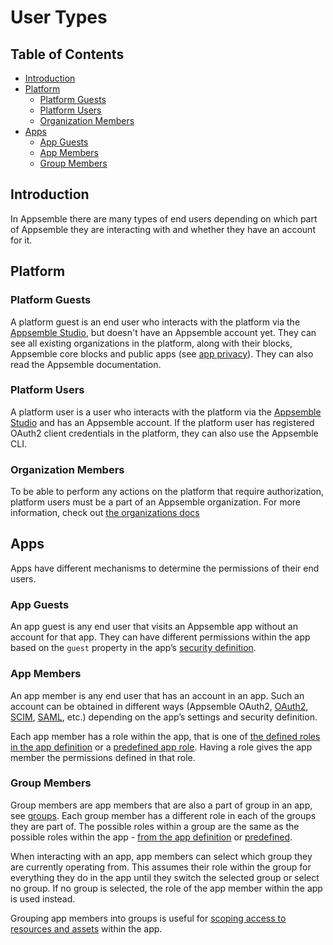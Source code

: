 # User Types

## Table of Contents

- [Introduction](#introduction)
- [Platform](#platform)
  - [Platform Guests](#platform-guests)
  - [Platform Users](#platform-users)
  - [Organization Members](#organization-members)
- [Apps](#apps)
  - [App Guests](#app-guests)
  - [App Members](#app-members)
  - [Group Members](#group-members)

## Introduction

In Appsemble there are many types of end users depending on which part of Appsemble they are
interacting with and whether they have an account for it.

## Platform

### Platform Guests

A platform guest is an end user who interacts with the platform via the
[Appsemble Studio](../02-guides/studio.md), but doesn't have an Appsemble account yet. They can see
all existing organizations in the platform, along with their blocks, Appsemble core blocks and
public apps (see [app privacy](../02-guides/security.md#app-privacy)). They can also read the
Appsemble documentation.

### Platform Users

A platform user is a user who interacts with the platform via the
[Appsemble Studio](../02-guides/studio.md) and has an Appsemble account. If the platform user has
registered OAuth2 client credentials in the platform, they can also use the Appsemble CLI.

### Organization Members

To be able to perform any actions on the platform that require authorization, platform users must be
a part of an Appsemble organization. For more information, check out
[the organizations docs](../01-studio/organizations.mdx)

## Apps

Apps have different mechanisms to determine the permissions of their end users.

### App Guests

An app guest is any end user that visits an Appsemble app without an account for that app. They can
have different permissions within the app based on the `guest` property in the app’s
[security definition](../02-guides/security.md#security-definition).

### App Members

An app member is any end user that has an account in an app. Such an account can be obtained in
different ways (Appsemble OAuth2, [OAuth2](../02-guides/oauth2.md), [SCIM](../02-guides/scim.md),
[SAML](../02-guides/saml.md), etc.) depending on the app’s settings and security definition.

Each app member has a role within the app, that is one of
[the defined roles in the app definition](../02-guides/security.md#roles) or a
[predefined app role](../02-guides/security.md#predefined-app-roles). Having a role gives the app
member the permissions defined in that role.

### Group Members

Group members are app members that are also a part of group in an app, see
[groups](../02-guides/groups.md). Each group member has a different role in each of the groups they
are part of. The possible roles within a group are the same as the possible roles within the app -
[from the app definition](../02-guides/security.md#roles) or
[predefined](../02-guides/security.md#predefined-app-roles).

When interacting with an app, app members can select which group they are currently operating from.
This assumes their role within the group for everything they do in the app until they switch the
selected group or select no group. If no group is selected, the role of the app member within the
app is used instead.

Grouping app members into groups is useful for
[scoping access to resources and assets](../02-guides/groups.md#resources-and-assets) within the
app.

